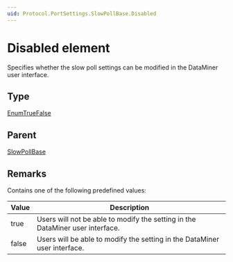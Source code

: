 ```yaml
---
uid: Protocol.PortSettings.SlowPollBase.Disabled
---
```


# Disabled element

Specifies whether the slow poll settings can be modified in the DataMiner user interface.

## Type

[EnumTrueFalse](xref:Protocol-EnumTrueFalse)

## Parent

[SlowPollBase](xref:Protocol.PortSettings.SlowPollBase)

## Remarks

Contains one of the following predefined values:

|Value|Description
|--- |--- |
|true|Users will not be able to modify the setting in the DataMiner user interface.|
|false|Users will be able to modify the setting in the DataMiner user interface.|
